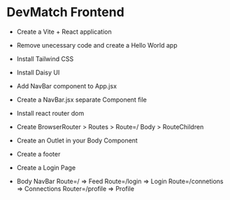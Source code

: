 # DevMatch Frontend

- Create a Vite + React application
- Remove unecessary code and create a Hello World app
- Install Tailwind CSS
- Install Daisy UI

- Add NavBar component to App.jsx
- Create a NavBar.jsx separate Component file
- Install react router dom
- Create BrowserRouter > Routes > Route=/ Body > RouteChildren
- Create an Outlet in your Body Component
- Create a footer
- Create a Login Page

- Body 
    NavBar
    Route=/  => Feed
    Route=/login  => Login
    Route=/connetions => Connections
    Router=/profile => Profile